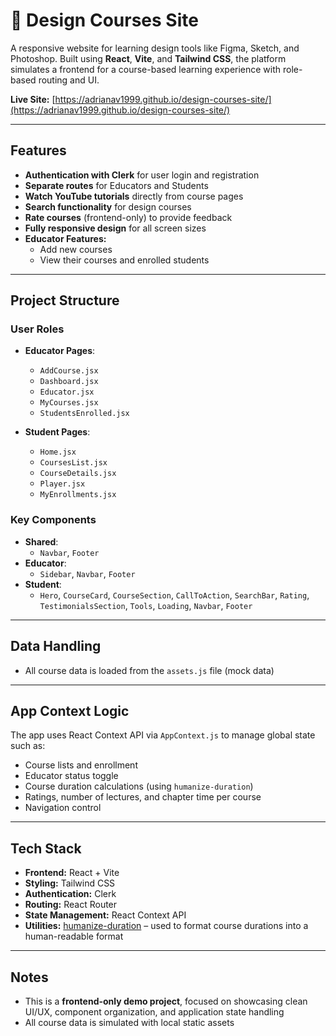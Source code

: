 # 🎨 Design Courses Site

A responsive website for learning design tools like Figma, Sketch, and Photoshop. Built using **React**, **Vite**, and **Tailwind CSS**, the platform simulates a frontend for a course-based learning experience with role-based routing and UI.

**Live Site:** [https://adrianav1999.github.io/design-courses-site/](https://adrianav1999.github.io/design-courses-site/)

---

## Features

- **Authentication with Clerk** for user login and registration
- **Separate routes** for Educators and Students
- **Watch YouTube tutorials** directly from course pages
- **Search functionality** for design courses
- **Rate courses** (frontend-only) to provide feedback
- **Fully responsive design** for all screen sizes
- **Educator Features:**
  - Add new courses
  - View their courses and enrolled students

---

## Project Structure

### User Roles

- **Educator Pages**:
  - `AddCourse.jsx`
  - `Dashboard.jsx`
  - `Educator.jsx`
  - `MyCourses.jsx`
  - `StudentsEnrolled.jsx`

- **Student Pages**:
  - `Home.jsx`
  - `CoursesList.jsx`
  - `CourseDetails.jsx`
  - `Player.jsx`
  - `MyEnrollments.jsx`

### Key Components

- **Shared**:  
  - `Navbar`, `Footer`  
- **Educator**:  
  - `Sidebar`, `Navbar`, `Footer`    
- **Student**:  
  - `Hero`, `CourseCard`, `CourseSection`, `CallToAction`, `SearchBar`, `Rating`, `TestimonialsSection`, `Tools`, `Loading`, `Navbar`, `Footer`  

---

## Data Handling

- All course data is loaded from the `assets.js` file (mock data)

---

## App Context Logic

The app uses React Context API via `AppContext.js` to manage global state such as:

- Course lists and enrollment
- Educator status toggle
- Course duration calculations (using `humanize-duration`)
- Ratings, number of lectures, and chapter time per course
- Navigation control

---

## Tech Stack

- **Frontend:** React + Vite  
- **Styling:** Tailwind CSS  
- **Authentication:** Clerk  
- **Routing:** React Router  
- **State Management:** React Context API  
- **Utilities:** [humanize-duration](https://www.npmjs.com/package/humanize-duration) – used to format course durations into a human-readable format

---

## Notes

- This is a **frontend-only demo project**, focused on showcasing clean UI/UX, component organization, and application state handling
- All course data is simulated with local static assets
